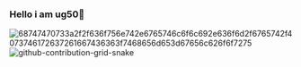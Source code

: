 ### Hello i am ug50👋

<!--![image](https://github.com/ug50/ug50/assets/88290114/9ab25574-2383-469c-8ebc-ea45abf15b4e)

**ug50/ug50** es un repositorio ✨ _special_ ✨ porque su `README.md` (este archivo) aparece en su perfil de GitHub.

Here are some ideas to get you started:

- 🔭 I’m currently working on ...
- 🌱 I’m currently learning ...
- 👯 I’m looking to collaborate on ...
- 🤔 I’m looking for help with ...
- 💬 Ask me about ...
- 📫 How to reach me: ...
- 😄 Pronouns: ...
- ⚡ Fun fact: ...
-->
![68747470733a2f2f636f756e742e6765746c6f6c692e636f6d2f6765742f4073746172637261667436363f7468656d653d67656c626f6f7275](https://github.com/ug50/ug50/assets/88290114/1ed94c01-1043-47f5-a1f4-e02390cbf914)
![github-contribution-grid-snake](https://github.com/ug50/ug50/assets/88290114/6bb404e5-8445-47ce-9803-8aa6e2644ee1)

